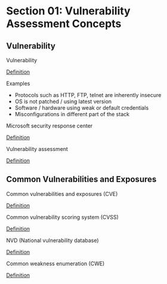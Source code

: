 # Section 01: Vulnerability Assessment Concepts

## Vulnerability
Vulnerability

[Definition](../definitions/definitions_V.md#vulnerability)

Examples
- Protocols such as HTTP, FTP, telnet are inherently insecure
- OS is not patched / using latest version
- Software / hardware using weak or default credentials
- Misconfigurations in different part of the stack

Microsoft security response center

[Definition](../definitions/definitions_M.md#microsoft-security-response-center)

Vulnerability assessment

[Definition](../definitions/definitions_V.md#vulnerability-assesment)

## Common Vulnerabilities and Exposures
Common vulnerabilities and exposures (CVE)

[Definition](../definitions/definitions_C.md#common-vulnerabilities-and-exposures)

Common vulnerability scoring system (CVSS)

[Definition](../definitions/definitions_C.md#common-vulnerability-scoring-system)

NVD (National vulnerability database)

[Definition](../definitions/definitions_N.md#national-vulnerability-database-nvd)

Common weakness enumeration (CWE)

[Definition](../definitions/definitions_C.md#common-weakness-enumeration)
